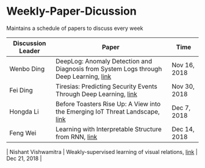# Weekly-Paper-Dicussion
Maintains a schedule of papers to discuss every week

| Discussion Leader    | Paper                                                                                                                                                                 | Time         |
|----------------------|-----------------------------------------------------------------------------------------------------------------------------------------------------------------------|--------------|
| Wenbo Ding           | DeepLog: Anomaly Detection and Diagnosis from System Logs through Deep Learning, [link](http://www.cs.utah.edu/~lifeifei/papers/deeplog.pdf)                          | Nov 16, 2018 |
| Fei Ding             | Tiresias: Predicting Security Events Through Deep Learning, [link](https://seclab.bu.edu/people/gianluca/papers/tiresias-ccs2018.pdf)                                 | Nov 30, 2018  |
| Hongda Li            | Before Toasters Rise Up: A View into the Emerging IoT Threat Landscape, [link](https://link.springer.com/content/pdf/10.1007%2F978-3-030-00470-5_26.pdf)              | Dec 7, 2018     |
| Feng Wei             | Learning with Interpretable Structure from RNN, [link](https://arxiv.org/pdf/1810.10708.pdf)                                                                          | Dec 14, 2018     |

|  Nishant Vishwamitra | Weakly-supervised learning of visual relations, [link](http://openaccess.thecvf.com/content_ICCV_2017/papers/Peyre_Weakly-Supervised_Learning_of_ICCV_2017_paper.pdf) | Dec 21, 2018     |
